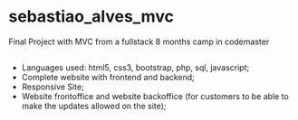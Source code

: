 # sebastiao_alves_mvc

Final Project with MVC from a fullstack 8 months camp in codemaster

##

- Languages used: html5, css3, bootstrap, php, sql, javascript;
- Complete website with frontend and backend;
- Responsive Site;
- Website frontoffice and website backoffice (for customers to be able to make the updates allowed on the site);

##
